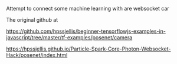 

Attempt to connect some machine learning with are websocket car


The original github at 

https://github.com/hpssjellis/beginner-tensorflowjs-examples-in-javascript/tree/master/tf-examples/posenet/camera



https://hpssjellis.github.io/Particle-Spark-Core-Photon-Websocket-Hack/posenet/index.html
